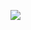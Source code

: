 <p><a class="imgpopup" href="/sites/default/files/direct%20marketing.jpg"><img src="/sites/default/files/direct%20marketing.jpg width="" height="" /></a></p> 